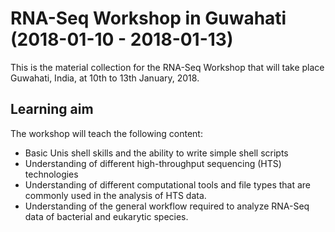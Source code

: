 # RNA-Seq Workshop in Guwahati (2018-01-10 - 2018-01-13)

This is the material collection for the RNA-Seq Workshop that will
take place Guwahati, India, at 10th to 13th January, 2018.

## Learning aim

The workshop will teach the following content: 

- Basic Unis shell skills and the ability to write simple shell
  scripts
- Understanding of different high-throughput sequencing (HTS)
  technologies
- Understanding of different computational tools and file
  types that are commonly used in the analysis of HTS data.
- Understanding of the general workflow required to analyze RNA-Seq
  data of bacterial and eukarytic species.
